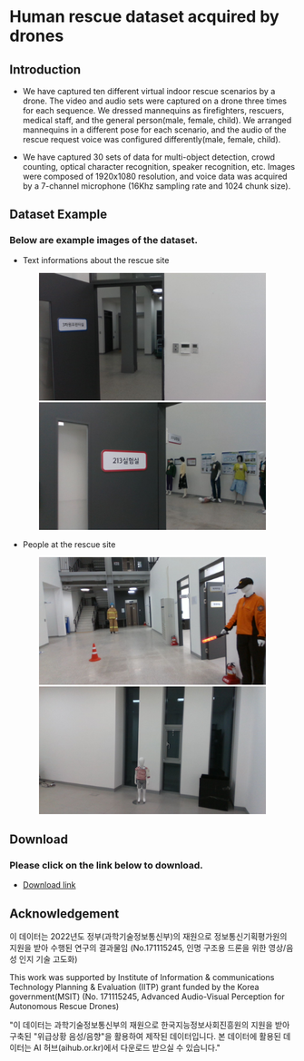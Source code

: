 # Human rescue dataset acquired by drones 
## Introduction
 * We have captured ten different virtual indoor rescue scenarios by a drone. The video and audio sets were captured on a drone three times for each sequence. We dressed mannequins as firefighters, rescuers, medical staff, and the general person(male, female, child). We arranged mannequins in a different pose for each scenario, and the audio of the rescue request voice was configured differently(male, female, child).

 * We have captured 30 sets of data for multi-object detection, crowd counting, optical character recognition, speaker recognition, etc. Images were composed of 1920x1080 resolution, and voice data was acquired by a 7-channel microphone (16Khz sampling rate and 1024 chunk size).


## Dataset Example
### Below are example images of the dataset.

* Text informations about the rescue site
<p align='center'>
    <img src="./config/ocr_example_01.png" alt="drawing" width="400" />
    <img src="./config/ocr_example_02.png" alt="drawing" width ="400" />
</p>

* People at the rescue site
<p align='center'>
    <img src="./config/human_example_01.png" alt="drawing" width="400" /> 
    <img src="./config/human_example_02.png" alt="drawing" width="400" /> 
</p>


## Download
### Please click on the link below to download.
* [Download link](http://gofile.me/5GdTf/nyq5Erduh)




## Acknowledgement

이 데이터는 2022년도 정부(과학기술정보통신부)의 재원으로 정보통신기획평가원의 지원을 받아 수행된 연구의 결과물임 (No.171115245, 인명 구조용 드론을 위한 영상/음성 인지 기술 고도화)

This work was supported by Institute of Information & communications Technology Planning & Evaluation (IITP) grant funded by the Korea government(MSIT) (No. 171115245, Advanced Audio-Visual Perception for Autonomous Rescue Drones)

"이 데이터는 과학기술정보통신부의 재원으로 한국지능정보사회진흥원의 지원을 받아 구축된 "위급상황 음성/음향"을 활용하여 제작된 데이터입니다. 본 데이터에 활용된 데이터는 AI 허브(aihub.or.kr)에서 다운로드 받으실 수 있습니다."